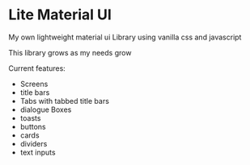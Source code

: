 # Lite Material UI
My own lightweight material ui Library using vanilla css and javascript

This library grows as my needs grow

Current features:
- Screens
- title bars
- Tabs with tabbed title bars
- dialogue Boxes
- toasts
- buttons
- cards
- dividers
- text inputs